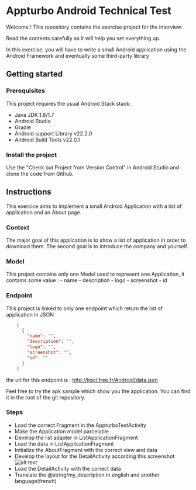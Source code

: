 # Appturbo Android Technical Test

Welcome ! This repository contains the exercise project for the interview.

Read the contents carefully as it will help you set everything up.

In this exercise, you will have to write a small Android application using the Android Framework and eventually some third-party library

## Getting started

### Prerequisites

This project requires the usual Android Stack stack:

- Java JDK 1.6/1.7
- Android Studio
- Gradle
- Android support Library v22.2.0
- Android Build Tools v22.0.1

### Install the project

Use the "Check out Project from Version Control" in Android Studio and clone the code from Github.

## Instructions

This exercice aims to implement a small Android Application with a list of application and an About page.

### Context

The major goal of this application is to show a list of application in order to download them.
The second goal is to introduce the company and yourself.

### Model

This project contains only one Model used to represent one Application, it contains some value :
    - name
    - description
    - logo
    - screenshot
    - id

### Endpoint

This project is linked to only one endpoint which return the list of application in JSON
```json
    [
      {
        "name": "",
        "description": "",
        "logo": "",
        "screenshot": "",
        "id": ""
      }
    ]
```

the url for this endpoint is : http://ligol.free.fr/Android/data.json

Feel free to try the apk sample which show you the application. You can find it in the root of the git repository.

### Steps

- Load the correct Fragment in the AppturboTestActivity
- Make the Application model parcelable
- Develop the list adapter in ListApplicationFragment
- Load the data in ListApplicationFragment
- Initialize the AboutFragment with the correct view and data
- Develop the layout for the DetailActivity according this screenshot
![alt text](https://raw.githubusercontent.com/Appturbo/exercice-android/master/DetailActivity.png "DetailActivity Screenshot")
- Load the DetailActivity with the correct data
- Translate the @string/my_description in english and another language(french)

